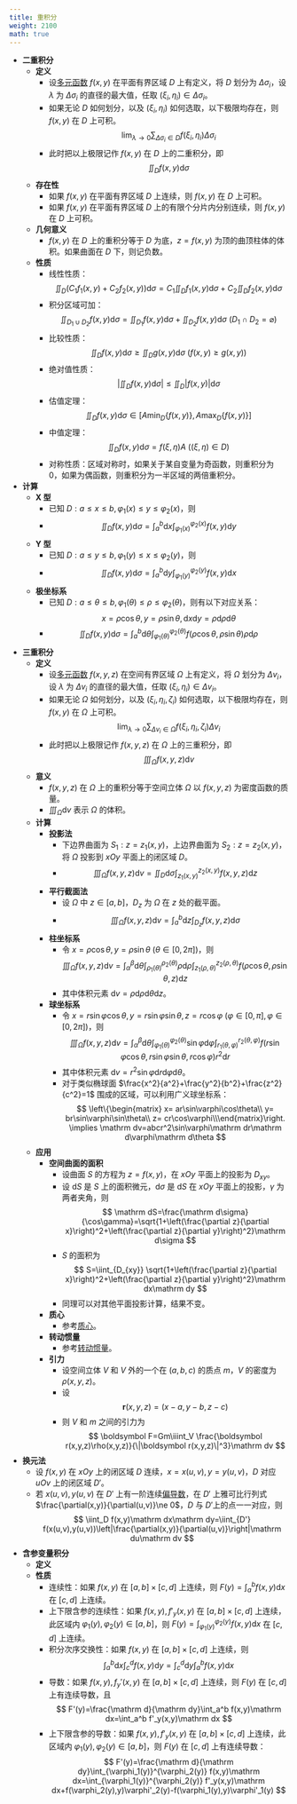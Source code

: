 ```yaml
---
title: 重积分
weight: 2100
math: true
---
```


- **二重积分**
    - **定义**
        - 设[多元函数](/docs/mathematics/calculus/multivariate-function) $f(x,y)$ 在平面有界区域 $D$ 上有定义，将 $D$ 划分为 $\Delta \sigma_i$，设 $\lambda$ 为 $\Delta\sigma_i$ 的直径的最大值，任取 $(\xi_i,\eta_i)\in \Delta\sigma_i$。
        - 如果无论 $D$ 如何划分，以及 $(\xi_i,\eta_i)$ 如何选取，以下极限均存在，则 $f(x,y)$ 在 $D$ 上可积。
          $$
          \lim_{\lambda\to 0} \sum_{\Delta\sigma_i\in D} f(\xi_i,\eta_i)\Delta\sigma_i
          $$
        - 此时把以上极限记作 $f(x,y)$ 在 $D$ 上的二重积分，即
          $$
          \iint_D f(x,y)\mathrm d\sigma
          $$
    - **存在性**
        - 如果 $f(x,y)$ 在平面有界区域 $D$ 上连续，则 $f(x,y)$ 在 $D$ 上可积。
        - 如果 $f(x,y)$ 在平面有界区域 $D$ 上的有限个分片内分别连续，则 $f(x,y)$ 在 $D$ 上可积。
    - **几何意义**
        - $f(x,y)$ 在 $D$ 上的重积分等于 $D$ 为底，$z=f(x,y)$ 为顶的曲顶柱体的体积。如果曲面在 $D$ 下，则记负数。
    - **性质** <span id="c6nt3c"></span>
        - 线性性质：
          $$
          \iint_D \left(C_1f_1(x,y)+C_2f_2(x,y)\right)\mathrm d\sigma=C_1\iint_D f_1(x,y)\mathrm d\sigma+C_2\iint_D f_2(x,y)\mathrm d\sigma
          $$
        - 积分区域可加：
          $$
          \iint_{D_1\cup D_2}f(x,y)\mathrm d\sigma=\iint_{D_1}f(x,y)\mathrm d\sigma+\iint_{D_2}f(x,y)\mathrm d\sigma\ (D_1\cap D_2=\varnothing)
          $$
        - 比较性质：
          $$
          \iint_D f(x,y)\mathrm d\sigma\ge \iint_D g(x,y)\mathrm d\sigma\ (f(x,y)\ge g(x,y))
          $$
        - 绝对值性质：
          $$
          \left|\iint_D f(x,y)\mathrm d\sigma\right| \le \iint_D \left|f(x,y)\right|\mathrm d\sigma
          $$
        - 估值定理：
          $$
          \iint_D f(x,y)\mathrm d\sigma\in\left[A\min_D\{f(x,y)\},A\max_D\{f(x,y)\}\right]
          $$
        - 中值定理：
          $$
          \iint_D f(x,y)\mathrm d\sigma=f(\xi,\eta)A\ ((\xi,\eta)\in D)
          $$
        - 对称性质：区域对称时，如果关于某自变量为奇函数，则重积分为 $0$，如果为偶函数，则重积分为一半区域的两倍重积分。
- **计算**
    - **X 型**
        - 已知 $D: a\le x\le b,\varphi_1(x)\le y\le\varphi_2(x)$，则
        - $$
          \iint_D f(x,y)\mathrm d\sigma=\int_a^b\mathrm dx\int_{\varphi_1(x)}^{\varphi_2(x)} f(x,y)\mathrm dy
          $$
    - **Y 型**
        - 已知 $D: a\le y\le b,\varphi_1(y)\le x\le\varphi_2(y)$，则
        - $$
          \iint_D f(x,y)\mathrm d\sigma=\int_a^b\mathrm dy\int_{\varphi_1(y)}^{\varphi_2(y)} f(x,y)\mathrm dx
          $$
    - **极坐标系**
        - 已知 $D: a\le\theta\le b,\varphi_1(\theta)\le\rho\le\varphi_2(\theta)$，则有以下对应关系：
          $$
          x=\rho\cos\theta,y=\rho\sin\theta,\mathrm dx\mathrm dy=\rho\mathrm d\rho\mathrm d\theta
          $$
        - $$
          \iint_D f(x,y)\mathrm d\sigma=\int_a^b\mathrm d\theta\int_{\varphi_1(\theta)}^{\varphi_2(\theta)} f(\rho\cos\theta,\rho\sin\theta)\rho\mathrm d\rho
          $$
- **三重积分**
    - **定义**
        - 设[多元函数](/docs/mathematics/calculus/multivariate-function) $f(x,y,z)$ 在空间有界区域 $\Omega$ 上有定义，将 $\Omega$ 划分为 $\Delta v_i$，设 $\lambda$ 为 $\Delta v_i$ 的直径的最大值，任取 $(\xi_i,\eta_i)\in \Delta v_i$。
        - 如果无论 $\Omega$ 如何划分，以及 $(\xi_i,\eta_i,\zeta_i)$ 如何选取，以下极限均存在，则 $f(x,y)$ 在 $\Omega$ 上可积。
          $$
          \lim_{\lambda\to 0} \sum_{\Delta v_i\in \Omega} f(\xi_i,\eta_i,\zeta_i)\Delta v_i
          $$
        - 此时把以上极限记作 $f(x,y,z)$ 在 $\Omega$ 上的三重积分，即
          $$
          \iiint_\Omega f(x,y,z)\mathrm dv
          $$
    - **意义**
        - $f(x,y,z)$ 在 $\Omega$ 上的重积分等于空间立体 $\Omega$ 以 $f(x,y,z)$ 为密度函数的质量。
        - $\iiint_\Omega\mathrm dv$ 表示 $\Omega$ 的体积。
    - **计算**
        - **投影法**
            - 下边界曲面为 $S_1:z=z_1(x,y)$，上边界曲面为 $S_2:z=z_2(x,y)$，将 $\Omega$ 投影到 $xOy$ 平面上的闭区域 $D$。
            - $$
              \iiint_\Omega f(x,y,z)\mathrm dv=\iint_D \mathrm d\sigma\int_{z_1(x,y)}^{z_2(x,y)} f(x,y,z)\mathrm dz
              $$
        - **平行截面法**
            - 设 $\Omega$ 中 $z\in [a,b]$，$D_z$ 为 $\Omega$ 在 $z$ 处的截平面。
            - $$
              \iiint_\Omega f(x,y,z)\mathrm dv=\int_a^b \mathrm dz\int_{D_z} f(x,y,z)\mathrm d\sigma
              $$
        - **柱坐标系**
            - 令 $x=\rho\cos\theta,y=\rho\sin\theta\ (\theta\in[0,2\pi])$，则
              $$
              \iiint_\Omega f(x,y,z)\mathrm dv=\int_\alpha^\beta\mathrm d\theta\int_{\rho_1(\theta)}^{\rho_2(\theta)}\rho\mathrm d\rho\int_{z_1(\rho,\theta)}^{z_2(\rho,\theta)}f(\rho\cos\theta,\rho\sin\theta,z)\mathrm dz
              $$
            - 其中体积元素 $\mathrm dv=\rho\mathrm d\rho\mathrm d\theta\mathrm dz$。
        - **球坐标系**
            - 令 $x=r\sin\varphi\cos\theta,y=r\sin\varphi\sin\theta,z=r\cos\varphi\ (\varphi\in[0,\pi],\varphi\in[0,2\pi])$，则
              $$
              \iiint_\Omega f(x,y,z)\mathrm dv=\int_\alpha^\beta\mathrm d\theta\int_{\varphi_1(\theta)}^{\varphi_2(\theta)}\sin\varphi\mathrm d\varphi\int_{r_1(\theta,\varphi)}^{r_2(\theta,\varphi)}f(r\sin\varphi\cos\theta,r\sin\varphi\sin\theta,r\cos\varphi)r^2\mathrm dr
              $$
            - 其中体积元素 $\mathrm dv=r^2\sin\varphi\mathrm dr\mathrm d\varphi\mathrm d\theta$。
            - 对于类似椭球面 $\frac{x^2}{a^2}+\frac{y^2}{b^2}+\frac{z^2}{c^2}=1$ 围成的区域，可以利用广义球坐标系：
              $$
              \left\{\begin{matrix} x=  ar\sin\varphi\cos\theta\\ y=  br\sin\varphi\sin\theta\\ z=  cr\cos\varphi\\\end{matrix}\right. \implies \mathrm dv=abcr^2\sin\varphi\mathrm dr\mathrm d\varphi\mathrm d\theta
              $$
    - **应用**
        - **空间曲面的面积**
            - 设曲面 $S$ 的方程为 $z=f(x,y)$，在 $xOy$ 平面上的投影为 $D_{xy}$。
            - 设 $\mathrm dS$ 是 $S$ 上的面积微元，$\mathrm d\sigma$ 是 $\mathrm dS$ 在 $xOy$ 平面上的投影，$\gamma$ 为两者夹角，则
              $$
              \mathrm dS=\frac{\mathrm d\sigma}{\cos\gamma}=\sqrt{1+\left(\frac{\partial z}{\partial x}\right)^2+\left(\frac{\partial z}{\partial y}\right)^2}\mathrm d\sigma
              $$
            - $S$ 的面积为
              $$
              S=\iint_{D_{xy}} \sqrt{1+\left(\frac{\partial z}{\partial x}\right)^2+\left(\frac{\partial z}{\partial y}\right)^2}\mathrm dx\mathrm dy
              $$
            - 同理可以对其他平面投影计算，结果不变。
        - **质心**
            - 参考[质心](/docs/physics/dynamics/mass-point-system-and-centor-of-mass#pmrdyk)。
        - **转动惯量**
            - 参考[转动惯量](/docs/physics/dynamics/rigid-body-fixed-axis-rotation#essly2)。
        - **引力**
            - 设空间立体 $V$ 和 $V$ 外的一个在 $(a,b,c)$ 的质点 $m$，$V$ 的密度为 $\rho(x,y,z)$。
            - 设
              $$
              \boldsymbol r(x,y,z)=(x-a,y-b,z-c)
              $$
            - 则 $V$ 和 $m$ 之间的引力为
              $$
              \boldsymbol F=Gm\iiint_V \frac{\boldsymbol r(x,y,z)\rho(x,y,z)}{\|\boldsymbol r(x,y,z)\|^3}\mathrm dv
              $$
- **换元法**
    - 设 $f(x,y)$ 在 $xOy$ 上的闭区域 $D$ 连续，$x=x(u,v),y=y(u,v)$，$D$ 对应 $uOv$ 上的闭区域 $D'$。
    - 若 $x(u,v),y(u,v)$ 在 $D'$ 上有一阶连续[偏导数](/docs/mathematics/calculus/partial-derivative)，在 $D'$ 上雅可比行列式 $\frac{\partial(x,y)}{\partial(u,v)}\ne 0$，$D$ 与 $D'$上的点一一对应，则
      $$
      \iint_D f(x,y)\mathrm dx\mathrm dy=\iint_{D'} f(x(u,v),y(u,v))\left|\frac{\partial(x,y)}{\partial(u,v)}\right|\mathrm du\mathrm dv
      $$
- **含参变量积分**
    - **定义**
    - **性质**
        - 连续性：如果 $f(x,y)$ 在 $[a,b]\times[c,d]$ 上连续，则 $F(y)=\int_a^b f(x,y)\mathrm dx$ 在 $[c,d]$ 上连续。
        - 上下限含参的连续性：如果 $f(x,y),f'_y(x,y)$ 在 $[a,b]\times[c,d]$ 上连续，此区域内 $\varphi_1(y),\varphi_2(y)\in[a,b]$，则 $F(y)=\int_{\varphi_1(y)}^{\varphi_2(y)} f(x,y)\mathrm dx$ 在 $[c,d]$ 上连续。
        - 积分次序交换性：如果 $f(x,y)$ 在 $[a,b]\times[c,d]$ 上连续，则
          $$
          \int_a^b\mathrm dx \int_c^d f(x,y)\mathrm dy=\int_c^d\mathrm dy \int_a^b f(x,y)\mathrm dx
          $$
        - 导数：如果 $f(x,y),f_y'(x,y)$ 在 $[a,b]\times[c,d]$ 上连续，则 $F(y)$ 在 $[c,d]$ 上有连续导数，且
          $$
          F'(y)=\frac{\mathrm d}{\mathrm dy}\int_a^b f(x,y)\mathrm dx=\int_a^b f'_y(x,y)\mathrm dx
          $$
        - 上下限含参的导数：如果 $f(x,y),f'_y(x,y)$ 在 $[a,b]\times[c,d]$ 上连续，此区域内 $\varphi_1(y),\varphi_2(y)\in[a,b]$，则 $F(y)$ 在 $[c,d]$ 上有连续导数：
          $$
          F'(y)=\frac{\mathrm d}{\mathrm dy}\int_{\varphi_1(y)}^{\varphi_2(y)} f(x,y)\mathrm dx=\int_{\varphi_1(y)}^{\varphi_2(y)} f'_y(x,y)\mathrm dx+f(\varphi_2(y),y)\varphi'_2(y)-f(\varphi_1(y),y)\varphi'_1(y)
          $$
